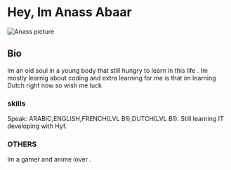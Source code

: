 # Hey, Im Anass Abaar

![Anass picture](https://avatars.githubusercontent.com/u/107515306?s=400&u=ea117c88dc81fc89e3f1b1e33dbf44dfebc63850&v=4)

## Bio

Im an old soul in a young body that still hungry to learn in this life . Im
mostly learnig about coding and extra learning for me is that im learning Dutch
right now so wish me luck

### skills

Speak: ARABIC,ENGLISH,FRENCH(LVL B1),DUTCH(LVL B1). Still learning IT developing
with Hyf.

### OTHERS

Im a gamer and anime lover .
